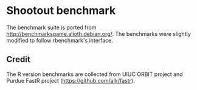 # Shootout benchmark

The benchmark suite is ported from http://benchmarksgame.alioth.debian.org/.
The benchmarks were slightly modified to follow rbenchmark's interface.

## Credit

The R version benchmarks are collected from UIUC ORBIT project and Purdue FastR project (https://github.com/allr/fastr).



